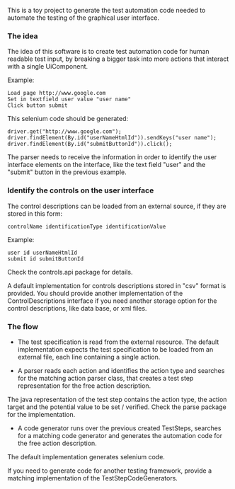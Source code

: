 
This is a toy project to generate the test automation code needed to automate the testing of the graphical user interface.

### The idea
The idea of this software is to create test automation code for human readable test input, by breaking a bigger task into more actions that interact with a single UiComponent.

Example:
```
Load page http://www.google.com
Set in textfield user value "user name"
Click button submit
```

This selenium code should be generated:
```
driver.get("http://www.google.com");
driver.findElement(By.id("userNameHtmlId")).sendKeys("user name");
driver.findElement(By.id("submitButtonId")).click();
```

The parser needs to receive the information in order to identify the user interface elements on the interface, like the text field "user" and the "submit" button in the previous example.

### Identify the controls on the user interface
The control descriptions can be loaded from an external source, if they are stored in this form:
```
controlName identificationType identificationValue
```

Example:
```
user id userNameHtmlId
submit id submitButtonId
```

Check the controls.api package for details.

A default implementation for controls descriptions stored in "csv" format is provided. You should provide another implementation of the ControlDescriptions interface if you need another storage option for the control descriptions, like data base, or xml files.

### The flow
* The test specification is read from the external resource. The default implementation expects the test specification to be loaded from an external file, each line containing a single action. 

* A parser reads each action and identifies the action type and searches for the matching action parser class, that creates a test step representation for the free action description.

The java representation of the test step contains the action type, the action target and the potential value to be set / verified.
Check the parse package for the implementation.

* A code generator runs over the previous created TestSteps, searches for a matching code generator and generates the automation code for the free action description.

The default implementation generates selenium code. 

If you need to generate code for another testing framework, provide a matching implementation of the TestStepCodeGenerators.
